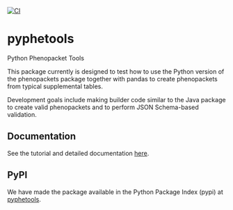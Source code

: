 [![CI](https://github.com/monarch-initiative/genophenocorr/workflows/CI/badge.svg)](https://github.com/monarch-initiative/pyphetools/actions/workflows/python_ci.yml)

# pyphetools
Python Phenopacket Tools

This package currently is designed to test how to use the Python version of the phenopackets package together with pandas to create phenopackets from typical supplemental tables.

Development goals include making builder code similar to the Java package to create valid phenopackets and to perform JSON Schema-based validation.


## Documentation

See the tutorial and detailed documentation [here](https://monarch-initiative.github.io/pyphetools).

## PyPI

We have made the package available in the Python Package Index (pypi) at [pyphetools](https://pypi.org/project/pyphetools/).

